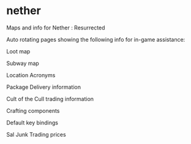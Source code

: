 # nether
Maps and info for Nether : Resurrected

Auto rotating pages showing the following info for in-game assistance:

Loot map

Subway map

Location Acronyms

Package Delivery information

Cult of the Cull trading information

Crafting components

Default key bindings

Sal Junk Trading prices
